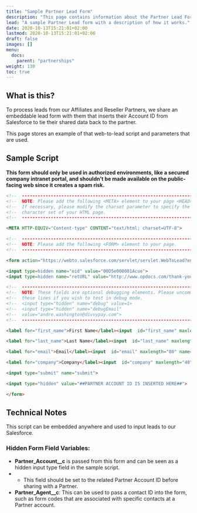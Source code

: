 ```yaml
---
title: "Sample Partner Lead Form"
description: "This page contains information about the Partner Lead Form and a sample script for review."
lead: "A sample Partner Lead form with a description of how it works."
date: 2020-10-13T15:21:01+02:00
lastmod: 2020-10-13T15:21:01+02:00
draft: false
images: []
menu:
  docs:
    parent: "partnerships"
weight: 130
toc: true
---
```


## What is this?
To process leads from our Affiliates and Reseller Partners, we share an embeddable lead form with them that inserts their Account ID from Salesforce to tie their shared data back to the partner. 

This page stores an example of that web-to-lead script and parameters that are used. 

## Sample Script

**This form should only be used in authorized environments, like a secured company intranet portal, and shouldn't be made available on the public-facing web since it creates a spam risk.** 

```html
<!--  ----------------------------------------------------------------------  -->
<!--  NOTE: Please add the following <META> element to your page <HEAD>.      -->
<!--  If necessary, please modify the charset parameter to specify the        -->
<!--  character set of your HTML page.                                        -->
<!--  ----------------------------------------------------------------------  -->

<META HTTP-EQUIV="Content-type" CONTENT="text/html; charset=UTF-8">

<!--  ----------------------------------------------------------------------  -->
<!--  NOTE: Please add the following <FORM> element to your page.             -->
<!--  ----------------------------------------------------------------------  -->

<form action="https://webto.salesforce.com/servlet/servlet.WebToLead?encoding=UTF-8" method="POST">

<input type=hidden name="oid" value="00D5e000001Acue">
<input type=hidden name="retURL" value="http://www.opdocs.com/thank-you">

<!--  ----------------------------------------------------------------------  -->
<!--  NOTE: These fields are optional debugging elements. Please uncomment    -->
<!--  these lines if you wish to test in debug mode.                          -->
<!--  <input type="hidden" name="debug" value=1>                              -->
<!--  <input type="hidden" name="debugEmail"                                  -->
<!--  value="andre.washington@divvypay.com">                                  -->
<!--  ----------------------------------------------------------------------  -->

<label for="first_name">First Name</label><input  id="first_name" maxlength="40" name="first_name" size="20" type="text" /><br>

<label for="last_name">Last Name</label><input  id="last_name" maxlength="80" name="last_name" size="20" type="text" /><br>

<label for="email">Email</label><input  id="email" maxlength="80" name="email" size="20" type="text" /><br>

<label for="company">Company</label><input  id="company" maxlength="40" name="company" size="20" type="text" /><br>

<input type="submit" name="submit">

<input type="hidden" value="##PARTNER ACCOUNT ID IS INSERTED HERE##">

</form>
```

## Technical Notes

This script can be embedded anywhere and used to input leads to our Salesforce. 

### **Hidden Form Field Variables**:
- **Partner_Account__c** is passed from this form and can be seen as a hidden input type field in the sample script. 
- - This field should be set to the related Partner Account ID before sharing with a Partner.
- **Partner_Agent__c**: This can be used to pass a contact ID into the form, such as form codes that are associated with specific contacts at a Partner account.